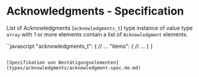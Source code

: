 # Acknowledgments - Specification

List of Acknowledgments (`acknowledgments_t`) type instance of value type `array` with 1 or more elements contain a list of `Acknowledgment` elements.

``javascript
"acknowledgments_t": {
  // ...
  "items": {
    // ...
  }
}
```

[Spezifikation von Bestätigungselementen](types/acknowledgments/acknowledgment-spec.de.md)